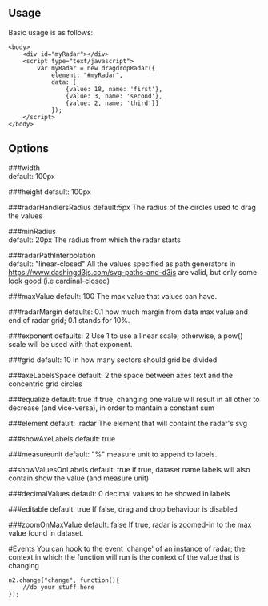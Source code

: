 ## Usage

Basic usage is as follows:

    <body>
        <div id="myRadar"></div>
        <script type="text/javascript">
            var myRadar = new dragdropRadar({
                element: "#myRadar",
                data: [
                    {value: 18, name: 'first'},
                    {value: 3, name: 'second'},
                    {value: 2, name: 'third'}]
                });
        </script>
    </body>

## Options

###width  
default: 100px

###height
default: 100px

###radarHandlersRadius 
default:5px
The radius of the circles used to drag the values

###minRadius  
default: 20px
The radius from which the radar starts

###radarPathInterpolation  
default: "linear-closed" 
All the values specified as path generators in https://www.dashingd3js.com/svg-paths-and-d3js are valid, but only some look good (i.e cardinal-closed)

###maxValue
default: 100
The max value that values can have.

###radarMargin
defaults: 0.1
how much margin from data max value and end of radar grid; 0.1 stands for 10%.

###exponent 
defaults: 2
Use 1 to use a linear scale; otherwise, a pow() scale will be used with that exponent.

###grid
default: 10
In how many sectors should grid be divided

###axeLabelsSpace
default: 2
the space between axes text and the concentric grid circles

###equalize
default: true
if true, changing one value will result in all other to decrease (and vice-versa), in order to mantain a constant sum

###element
default: .radar
The element that will containt the radar's svg

###showAxeLabels
default: true

###measureunit
default: "%"
measure unit to append to labels.

##showValuesOnLabels
default: true
if true, dataset name labels will also contain show the value (and measure unit)

###decimalValues
default: 0
decimal values to be showed in labels

###editable
default: true
If false, drag and drop behaviour is disabled

###zoomOnMaxValue
default: false
If true, radar is zoomed-in to the max value found in dataset.

#Events
You can hook to the event 'change' of an instance of radar; the context in which the function will run is the context of the value that is changing
    
    n2.change("change", function(){
        //do your stuff here
    });